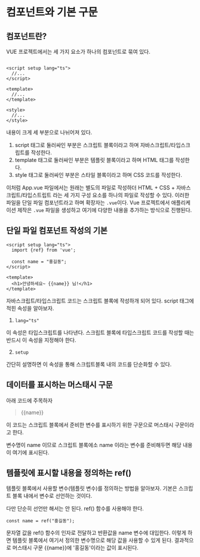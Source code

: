 # 컴포넌트와 기본 구문

## 컴포넌트란?

VUE 프로젝트에서는 세 가지 요소가 하나의 컴포넌트로 묶여 있다.

```vue

<script setup lang="ts">
  //...
</script>

<template>
  //...
</template>

<style>
  //...
</style>
```

내용이 크게 세 부분으로 나뉘어져 있다.

1. script 태그로 둘러싸인 부분은 스크립트 블록이라고 하며
   자바스크립트/타입스크립트를 작성한다.
2. template 태그로 둘러싸인 부분은 템플릿 블록이라고 하며 HTML 태그를
   작성한다.
3. style 태그로 둘러싸인 부분은 스타일 블록이라고 하며 CSS 코드를 작성한다.

이처럼 App.vue 파일에서는 원래는 별도의 파일로 작성하더 HTML + CSS +
자바스크립트/타입스트립트 라는 세 가지 구성 요소를 하나의 파일로 작성할 수 있다.
이러한 파일을 단일 파일 컴포넌트라고 하며 확장자는 `.vue`이다. Vue 프로젝트에서
애플리케이션 제작은 `.vue` 파일을 생성하고 여기에 다양한 내용을 추가하는 방식으로
진행된다.

## 단일 파일 컴포넌트 작성의 기본

```vue
<script setup lang="ts">
  import {ref} from 'vue';
  
  const name = "홍길동";
</script>

<template>
  <h1>안녕하세요~ {{name}} 님!</h1>
</template>
```

자바스크립트/타입스크립트 코드는 스크립트 블록에 작성하개 되어 있다.
script 태그에 적힌 속성을 알아보자.

1. `lang="ts"`

이 속성은 타입스크립트를 나타낸다. 스크립트 블록에 타입스크립트 코드를 작성할 때는 반드시 이 속성을 지정해야 한다.

2. `setup`

간단히 설명하면 이 속성을 통해 스크립트블록 내의 코드를 단순화할 수 있다.

## 데이터를 표시하는 머스태시 구문

아래 코드에 주목하자

> {{name}}

이 코드는 스크립트 블록에서 준비한 변수를 표시하기 위한 구문으로 머스태시 구문이라고 한다.

변수명이 name 이므로 스크립트 블록에소 name 이라는 변수를 준비해두면 해당 내용이 여기에 표시된다.

## 템플릿에 표시할 내용을 정의하는 ref()

템플릿 블록에서 사용할 변수(템플릿 변수)를 정의하는 방법을 알아보자.
기본은 스크립트 블록 내에서 변수로 선언하는 것이다.

다만 단순히 선언만 해서는 안 된다. ref() 함수를 사용해야 한다.

`const name = ref("홍길동");`

문자열 값을 ref() 함수의 인자로 전달하고 반환값을 name 변수에 대입한다.
이렇게 하면 템플릿 블록에서 여기서 정의한 변수명으로 해당 값을 사용할 수 있게 된다.
결과적으로 머스태시 구문 {{name}}에 '홍길동'이라는 값이 표시된다.

